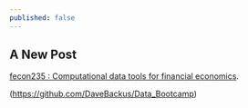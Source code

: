 ```yaml
---
published: false
---
```

## A New Post


[fecon235 : Computational data tools for financial economics](http://daringfireball.net/projects/markdown/).


(https://github.com/DaveBackus/Data_Bootcamp)